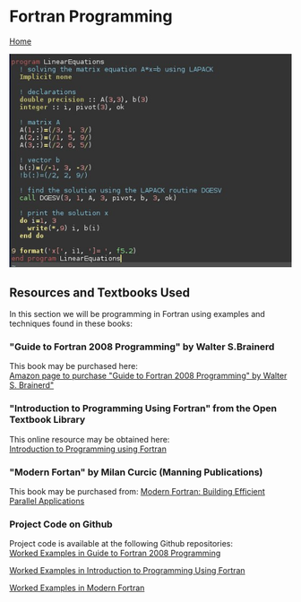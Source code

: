 # Fortran Programming

[Home](https://www.mkdynamics.net)

![fortran_code](Images/fortran_code.jpeg)

## Resources and Textbooks Used

In this section we will be programming in Fortran using examples and techniques found in these books:  <br>

### "Guide to Fortran 2008 Programming" by Walter S.Brainerd
This book may be purchased here: <br>
[Amazon page to purchase "Guide to Fortran 2008 Programming" by Walter S. Brainerd"](https://www.amazon.com/Guide-Fortran-Programming-Walter-brainerd/dp/1447167589/ref=sr_1_1?crid=JARCJZJ2KJZN&keywords=guide+to+fortran+2008+programming&qid=1581908665&sprefix=guide+to+fortran+2008+programming%2Caps%2C189&sr=8-1)

### "Introduction to Programming Using Fortran" from the Open Textbook Library
This online resource may be obtained here: <br>
[Introduction to Programming using Fortran](https://open.umn.edu/opentextbooks/textbooks/introduction-to-programming-using-fortran-95-2003-2008)

### "Modern Fortan" by Milan Curcic (Manning Publications)
This book may be purchased from:
[Modern Fortran: Building Efficient Parallel Applications](https://www.manning.com/books/modern-fortran)

### Project Code on Github

Project code is available at the following Github repositories:<br>
[Worked Examples in Guide to Fortran 2008 Programming](https://github.com/markkhusid/Guide-to-Fortran-2008-Programming)
                            
[Worked Examples in Introduction to Programming Using Fortran](https://github.com/markkhusid/Introduction-to-Programming-using-Fortran)

[Worked Examples in Modern Fortran](https://github.com/markkhusid/Modern_Fortran)